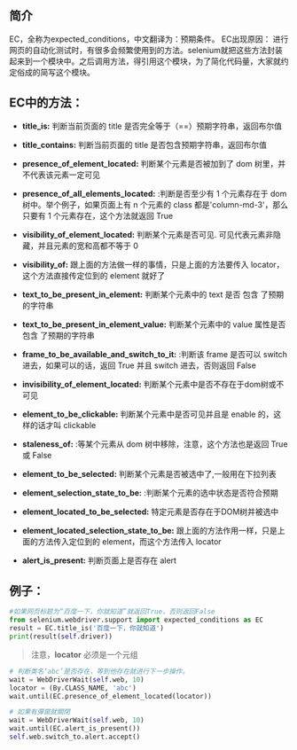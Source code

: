

## 简介
EC，全称为expected_conditions，中文翻译为：预期条件。
EC出现原因：
进行网页的自动化测试时，有很多会频繁使用到的方法。selenium就把这些方法封装起来到一个模块中。之后调用方法，得引用这个模块，为了简化代码量，大家就约定俗成的简写这个模块。

## EC中的方法：
- **title_is:**  判断当前页面的 title 是否完全等于（==）预期字符串，返回布尔值
- **title_contains:**  判断当前页面的 title 是否包含预期字符串，返回布尔值
- **presence_of_element_located:**  判断某个元素是否被加到了 dom 树里，并不代表该元素一定可见
-  **presence_of_all_elements_located:** :判断是否至少有 1 个元素存在于 dom 树中。举个例子，如果页面上有 n 个元素的 class 都是'column-md-3'，那么只要有 1 个元素存在，这个方法就返回 True
- **visibility_of_element_located:**  判断某个元素是否可见. 可见代表元素非隐藏，并且元素的宽和高都不等于 0
- **visibility_of:**  跟上面的方法做一样的事情，只是上面的方法要传入 locator，这个方法直接传定位到的 element 就好了

- **text_to_be_present_in_element:**  判断某个元素中的 text 是否 包含 了预期的字符串
- **text_to_be_present_in_element_value:**  判断某个元素中的 value 属性是否包含 了预期的字符串
- **frame_to_be_available_and_switch_to_it:** :判断该 frame 是否可以 switch进去，如果可以的话，返回 True 并且 switch 进去，否则返回 False
- **invisibility_of_element_located:**  判断某个元素中是否不存在于dom树或不可见
- **element_to_be_clickable:**  判断某个元素中是否可见并且是 enable 的，这样的话才叫 clickable
- **staleness_of:** :等某个元素从 dom 树中移除，注意，这个方法也是返回 True或 False
- **element_to_be_selected:**  判断某个元素是否被选中了,一般用在下拉列表
- **element_selection_state_to_be:** :判断某个元素的选中状态是否符合预期
- **element_located_to_be_selected:** 特定元素是否存在于DOM树并被选中
- **element_located_selection_state_to_be:**  跟上面的方法作用一样，只是上面的方法传入定位到的 element，而这个方法传入 locator
- **alert_is_present:**  判断页面上是否存在 alert


## 例子：

```python
#如果网页标题为“百度一下，你就知道”就返回True，否则返回False
from selenium.webdriver.support import expected_conditions as EC
result = EC.title_is('百度一下，你就知道')
print(result(self.driver))
```
>注意，**locator** 必须是一个元组
```python
# 判断类名‘abc’是否存在，等到他存在就进行下一步操作。
wait = WebDriverWait(self.web, 10)
locator = (By.CLASS_NAME, 'abc')
wait.until(EC.presence_of_element_located(locator))
```

```python
# 如果有彈窗就關閉
wait = WebDriverWait(self.web, 10)
wait.until(EC.alert_is_present())
self.web.switch_to.alert.accept()
```
